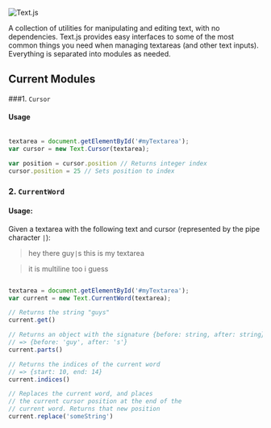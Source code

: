 ![Text.js](http://i.imgur.com/bKsWSRK.png)

A collection of utilities for manipulating and editing text, with no dependencies. Text.js
provides easy interfaces to some of the most common things you need when managing textareas
(and other text inputs). Everything is separated into modules as needed.

## Current Modules

###1. `Cursor`

#### Usage

```javascript

textarea = document.getElementById('#myTextarea');
var cursor = new Text.Cursor(textarea);

var position = cursor.position // Returns integer index
cursor.position = 25 // Sets position to index
```

### 2. `CurrentWord`

#### Usage:

Given a textarea with the following text and cursor (represented by the pipe character `|`):

> hey there guy`|`s this is my textarea

> it is multiline too i guess

```javascript

textarea = document.getElementById('#myTextarea');
var current = new Text.CurrentWord(textarea);

// Returns the string "guys"
current.get()

// Returns an object with the signature {before: string, after: string}
// => {before: 'guy', after: 's'}
current.parts()

// Returns the indices of the current word
// => {start: 10, end: 14}
current.indices()

// Replaces the current word, and places
// the current cursor position at the end of the
// current word. Returns that new position
current.replace('someString')

```

